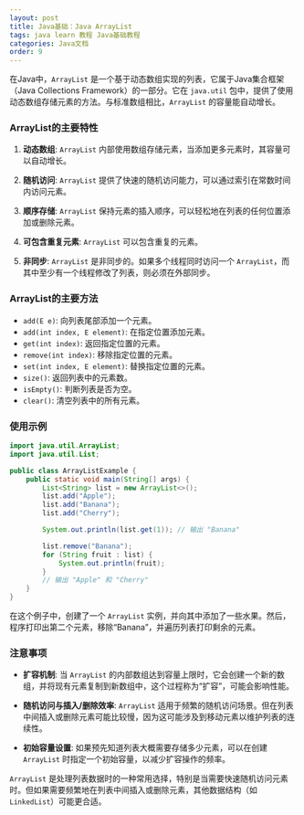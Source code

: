 ```yaml
---
layout: post
title: Java基础：Java ArrayList
tags: java learn 教程 Java基础教程
categories: Java文档
order: 9
---
```

在Java中，`ArrayList` 是一个基于动态数组实现的列表，它属于Java集合框架（Java Collections Framework）的一部分。它在 `java.util` 包中，提供了使用动态数组存储元素的方法。与标准数组相比，`ArrayList` 的容量能自动增长。

### ArrayList的主要特性

1. **动态数组**:
   `ArrayList` 内部使用数组存储元素，当添加更多元素时，其容量可以自动增长。

2. **随机访问**:
   `ArrayList` 提供了快速的随机访问能力，可以通过索引在常数时间内访问元素。

3. **顺序存储**:
   `ArrayList` 保持元素的插入顺序，可以轻松地在列表的任何位置添加或删除元素。

4. **可包含重复元素**:
   `ArrayList` 可以包含重复的元素。

5. **非同步**:
   `ArrayList` 是非同步的。如果多个线程同时访问一个 `ArrayList`，而其中至少有一个线程修改了列表，则必须在外部同步。

### ArrayList的主要方法

- `add(E e)`: 向列表尾部添加一个元素。
- `add(int index, E element)`: 在指定位置添加元素。
- `get(int index)`: 返回指定位置的元素。
- `remove(int index)`: 移除指定位置的元素。
- `set(int index, E element)`: 替换指定位置的元素。
- `size()`: 返回列表中的元素数。
- `isEmpty()`: 判断列表是否为空。
- `clear()`: 清空列表中的所有元素。

### 使用示例

```java
import java.util.ArrayList;
import java.util.List;

public class ArrayListExample {
    public static void main(String[] args) {
        List<String> list = new ArrayList<>();
        list.add("Apple");
        list.add("Banana");
        list.add("Cherry");

        System.out.println(list.get(1)); // 输出 "Banana"

        list.remove("Banana");
        for (String fruit : list) {
            System.out.println(fruit);
        }
        // 输出 "Apple" 和 "Cherry"
    }
}
```

在这个例子中，创建了一个 `ArrayList` 实例，并向其中添加了一些水果。然后，程序打印出第二个元素，移除“Banana”，并遍历列表打印剩余的元素。

### 注意事项

- **扩容机制**:
  当 `ArrayList` 的内部数组达到容量上限时，它会创建一个新的数组，并将现有元素复制到新数组中，这个过程称为“扩容”，可能会影响性能。

- **随机访问与插入/删除效率**:
  `ArrayList` 适用于频繁的随机访问场景。但在列表中间插入或删除元素可能比较慢，因为这可能涉及到移动元素以维护列表的连续性。

- **初始容量设置**:
  如果预先知道列表大概需要存储多少元素，可以在创建 `ArrayList` 时指定一个初始容量，以减少扩容操作的频率。

`ArrayList` 是处理列表数据时的一种常用选择，特别是当需要快速随机访问元素时。但如果需要频繁地在列表中间插入或删除元素，其他数据结构（如 `LinkedList`）可能更合适。